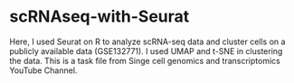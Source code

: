 # scRNAseq-with-Seurat
Here, I used Seurat on R to analyze scRNA-seq data and cluster cells on a publicly available data (GSE132771). I used UMAP and t-SNE in clustering the data.
This is a task file from Singe cell genomics and transcriptomics YouTube Channel.
